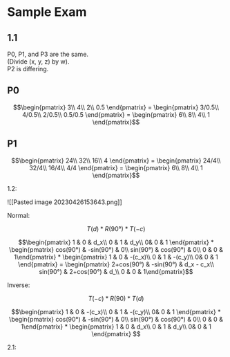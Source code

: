 # Sample Exam

## 1.1

P0, P1, and P3 are the same.  
(Divide (x, y, z) by w).  
P2 is differing.

## P0

$$\begin{pmatrix}  3\\ 4\\ 2\\ 0.5 \end{pmatrix} = \begin{pmatrix} 3/0.5\\ 4/0.5\\ 2/0.5\\ 0.5/0.5 \end{pmatrix} = \begin{pmatrix}  6\\ 8\\ 4\\ 1 \end{pmatrix}$$

## P1

$$\begin{pmatrix}  24\\ 32\\ 16\\ 4 \end{pmatrix} = \begin{pmatrix} 24/4\\ 32/4\\ 16/4\\ 4/4 \end{pmatrix} = \begin{pmatrix}  6\\ 8\\ 4\\ 1 \end{pmatrix}$$

1.2: 

![[Pasted image 20230426153643.png]]

Normal:

$$T(d) * R(90°) * T(-c)$$

$$\begin{pmatrix}  1 & 0 & d_x\\ 0 & 1 & d_y\\ 0& 0 & 1 \end{pmatrix} * \begin{pmatrix}   cos(90°) & -sin(90°) & 0\\   sin(90°) & cos(90°)  & 0\\ 0 & 0 & 1\end{pmatrix} * \begin{pmatrix}  1 & 0 & -(c_x)\\ 0 & 1 & -(c_y)\\ 0& 0 & 1 \end{pmatrix} = \begin{pmatrix}   2+cos(90°) & -sin(90°) & d_x - c_x\\   sin(90°) & 2+cos(90°)  & d_\\ 0 & 0 & 1\end{pmatrix}$$

Inverse: 

$$T(-c) * R(90) * T(d)$$

$$\begin{pmatrix}  1 & 0 & -(c_x)\\ 0 & 1 & -(c_y)\\ 0& 0 & 1 \end{pmatrix} * \begin{pmatrix}   cos(90°) & -sin(90°) & 0\\   sin(90°) & cos(90°)  & 0\\ 0 & 0 & 1\end{pmatrix} * \begin{pmatrix}  1 & 0 & d_x\\ 0 & 1 & d_y\\ 0& 0 & 1 \end{pmatrix} $$

2.1: 
